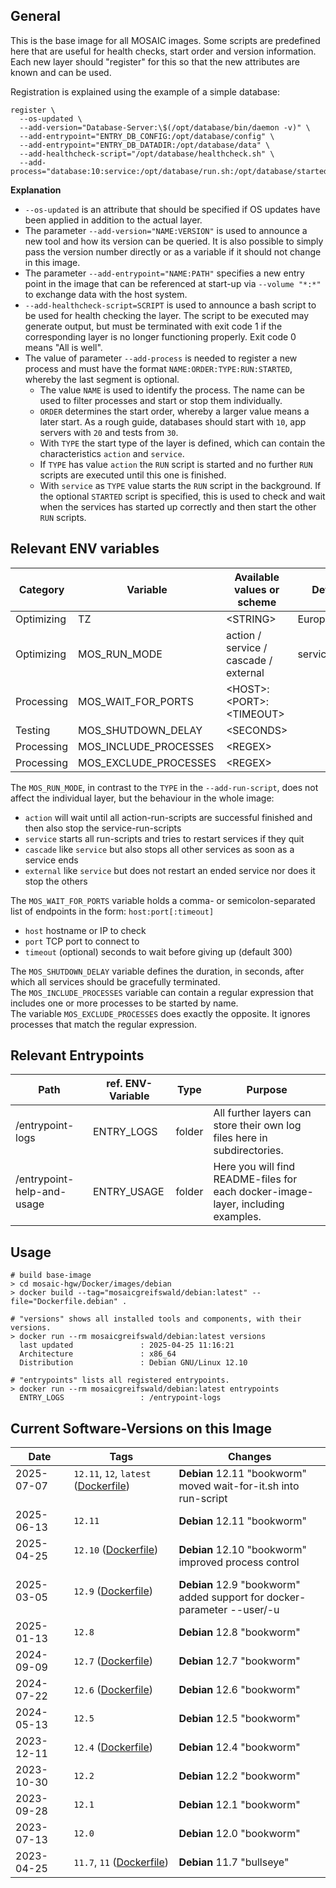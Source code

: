 ## General
This is the base image for all MOSAIC images.
Some scripts are predefined here that are useful for health checks, start order and version information.
Each new layer should "register" for this so that the new attributes are known and can be used.

Registration is explained using the example of a simple database:
```shell
register \
  --os-updated \
  --add-version="Database-Server:\$(/opt/database/bin/daemon -v)" \
  --add-entrypoint="ENTRY_DB_CONFIG:/opt/database/config" \
  --add-entrypoint="ENTRY_DB_DATADIR:/opt/database/data" \
  --add-healthcheck-script="/opt/database/healthcheck.sh" \
  --add-process="database:10:service:/opt/database/run.sh:/opt/database/started.sh"
```
**Explanation**<br>
- `--os-updated` is an attribute that should be specified if OS updates have been applied in addition to the actual layer.
- The parameter `--add-version="NAME:VERSION"` is used to announce a new tool and how its version can be queried. It is also possible to simply pass the version number directly or as a variable if it should not change in this image.
- The parameter `--add-entrypoint="NAME:PATH"` specifies a new entry point in the image that can be referenced at start-up via `--volume "*:*"` to exchange data with the host system.
- `--add-healthcheck-script=SCRIPT` is used to announce a bash script to be used for health checking the layer. The script to be executed may generate output, but must be terminated with exit code 1 if the corresponding layer is no longer functioning properly. Exit code 0 means "All is well".
- The value of parameter `--add-process` is needed to register a new process and must have the format `NAME:ORDER:TYPE:RUN:STARTED`, whereby the last segment is optional.
  - The value `NAME` is used to identify the process. The name can be used to filter processes and start or stop them individually.
  - `ORDER` determines the start order, whereby a larger value means a later start. As a rough guide, databases should start with `10`, app servers with `20` and tests from `30`.
  - With `TYPE` the start type of the layer is defined, which can contain the characteristics `action` and `service`.
  - If `TYPE` has value `action` the `RUN` script is started and no further `RUN` scripts are executed until this one is finished.
  - With `service` as `TYPE` value starts the `RUN` script in the background. If the optional `STARTED` script is specified, this is used to check and wait when the services has started up correctly and then start the other `RUN` scripts.


## Relevant ENV variables
| Category   | Variable              | Available values or scheme            | Default       |
|------------|-----------------------|---------------------------------------|---------------|
| Optimizing | TZ                    | \<STRING\>                            | Europe/Berlin |
| Optimizing | MOS_RUN_MODE          | action / service / cascade / external | service       |
| Processing | MOS_WAIT_FOR_PORTS    | \<HOST\>:\<PORT\>:\<TIMEOUT\>         |               |
| Testing    | MOS_SHUTDOWN_DELAY    | \<SECONDS\>                           |               |
| Processing | MOS_INCLUDE_PROCESSES | \<REGEX\>                             |               |
| Processing | MOS_EXCLUDE_PROCESSES | \<REGEX\>                             |               |

The `MOS_RUN_MODE`, in contrast to the `TYPE` in the `--add-run-script`, does not affect the individual layer, but the behaviour in the whole image:
- `action` will wait until all action-run-scripts are successful finished and then also stop the service-run-scripts
- `service` starts all run-scripts and tries to restart services if they quit
- `cascade` like `service` but also stops all other services as soon as a service ends
- `external` like `service` but does not restart an ended service nor does it stop the others

The `MOS_WAIT_FOR_PORTS` variable holds a comma- or semicolon-separated list of endpoints in the form: `host:port[:timeout]`
- `host` hostname or IP to check
- `port` TCP port to connect to
- `timeout` (optional) seconds to wait before giving up (default 300)

The `MOS_SHUTDOWN_DELAY` variable defines the duration, in seconds, after which all services should be gracefully terminated.\
The `MOS_INCLUDE_PROCESSES` variable can contain a regular expression that includes one or more processes to be started by name.\
The variable `MOS_EXCLUDE_PROCESSES` does exactly the opposite. It ignores processes that match the regular expression.

## Relevant Entrypoints
| Path                       | ref. ENV-Variable | Type   | Purpose                                                                          |
|----------------------------|-------------------|--------|----------------------------------------------------------------------------------|
| /entrypoint-logs           | ENTRY_LOGS        | folder | All further layers can store their own log files here in subdirectories.         |
| /entrypoint-help-and-usage | ENTRY_USAGE       | folder | Here you will find README-files for each docker-image-layer, including examples. |

## Usage
```shell
# build base-image
> cd mosaic-hgw/Docker/images/debian
> docker build --tag="mosaicgreifswald/debian:latest" --file="Dockerfile.debian" .

# "versions" shows all installed tools and components, with their versions.
> docker run --rm mosaicgreifswald/debian:latest versions
  last updated               : 2025-04-25 11:16:21
  Architecture               : x86_64
  Distribution               : Debian GNU/Linux 12.10
  
# "entrypoints" lists all registered entrypoints.
> docker run --rm mosaicgreifswald/debian:latest entrypoints
  ENTRY_LOGS                 : /entrypoint-logs
```

## Current Software-Versions on this Image
| Date               | Tags                                                                                                                                                              | Changes                                                                    |
|--------------------|-------------------------------------------------------------------------------------------------------------------------------------------------------------------|----------------------------------------------------------------------------|
| 2025-07-07<br><br> | `12.11`, `12`, `latest` ([Dockerfile](https://github.com/mosaic-hgw/Docker/blob/a370600c41ce8b19f2b0ed55be81a6aa3000cdf2/image/debian/Dockerfile.debian))<br><br> | **Debian** 12.11 "bookworm"<br>moved wait-for-it.sh into run-script        |
| 2025-06-13         | `12.11`                                                                                                                                                           | **Debian** 12.11 "bookworm"                                                |
| 2025-04-25<br><br> | `12.10` ([Dockerfile](https://github.com/mosaic-hgw/Docker/blob/a370600c41ce8b19f2b0ed55be81a6aa3000cdf2/image/debian/Dockerfile.debian))<br><br>                 | **Debian** 12.10 "bookworm"<br>improved process control                    |
| 2025-03-05<br><br> | `12.9` ([Dockerfile](https://github.com/mosaic-hgw/Docker/blob/d5ee0894caa3033284d3caaf4d6373a8810cfb96/image/debian/Dockerfile.debian))<br><br>                  | **Debian** 12.9 "bookworm"<br>added support for docker-parameter --user/-u |
| 2025-01-13         | `12.8`                                                                                                                                                            | **Debian** 12.8 "bookworm"                                                 |
| 2024-09-09         | `12.7` ([Dockerfile](https://github.com/mosaic-hgw/Docker/blob/75e66a88eb961ca664eb754cb9c0c20ee9197c3d/image/debian/Dockerfile.debian))                          | **Debian** 12.7 "bookworm"                                                 |
| 2024-07-22         | `12.6` ([Dockerfile](https://github.com/mosaic-hgw/Docker/blob/d60333bba59fc8c1c6dbbcb3cad5b6180e3e5105/image/debian/Dockerfile.debian))                          | **Debian** 12.6 "bookworm"                                                 |
| 2024-05-13         | `12.5`                                                                                                                                                            | **Debian** 12.5 "bookworm"                                                 |
| 2023-12-11         | `12.4` ([Dockerfile](https://github.com/mosaic-hgw/Docker/blob/5981092ec91894fdcdc6961a79b3b45b2e141b1c/image/base/Dockerfile.base.deb))                          | **Debian** 12.4 "bookworm"                                                 |
| 2023-10-30         | `12.2`                                                                                                                                                            | **Debian** 12.2 "bookworm"                                                 |
| 2023-09-28         | `12.1`                                                                                                                                                            | **Debian** 12.1 "bookworm"                                                 |
| 2023-07-13         | `12.0`                                                                                                                                                            | **Debian** 12.0 "bookworm"                                                 |
| 2023-04-25         | `11.7`, `11` ([Dockerfile](https://github.com/mosaic-hgw/Docker/blob/2af37800a94baed6dff61d6533c499dfb42cd545/image/base/Dockerfile.base.deb))                    | **Debian** 11.7 "bullseye"                                                 |
